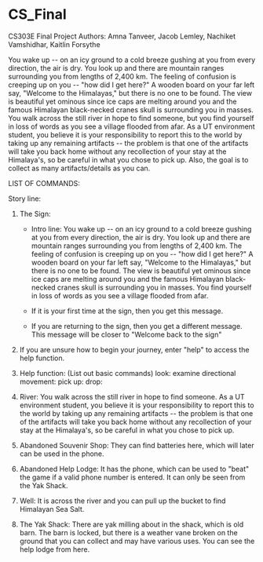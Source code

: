 # CS_Final
CS303E Final Project
Authors: Amna Tanveer, Jacob Lemley, Nachiket Vamshidhar, Kaitlin Forsythe 

You wake up -- on an icy ground to a cold breeze gushing at you from every direction, the air is dry. You look up and there are mountain ranges surrounding you from lengths of 2,400 km. The feeling of confusion is creeping up on you -- "how did I get here?" A wooden board on your far left say, "Welcome to the Himalayas," but there is no one to be found. The view is beautiful yet ominous since ice caps are melting around you and the famous Himalayan black-necked cranes skull is surrounding you in masses. You walk across the still river in hope to find someone, but you find yourself in loss of words as you see a village flooded from afar. As a UT environment student, you believe it is your responsibility to report this to the world by taking up any remaining artifacts -- the problem is that one of the artifacts will take you back home without any recollection of your stay at the Himalaya's, so be careful in what you chose to pick up. Also, the goal is to collect as many artifacts/details as you can. 

LIST OF COMMANDS:



Story line:

1) The Sign: 
      - Intro line: You wake up -- on an icy ground to a cold breeze gushing at you from every direction, the air is dry. You       look up and there are mountain ranges surrounding you from lengths of 2,400 km. The feeling of confusion is creeping up       on you -- "how did I get here?" A wooden board on your far left say, "Welcome to the Himalayas," but there is no one to       be found. The view is beautiful yet ominous since ice caps are melting around you and the famous Himalayan black-necked       cranes skull is surrounding you in masses. You find yourself in loss of words as you see a village flooded from afar.
      
      - If it is your first time at the sign, then you get this message.
      - If you are returning to the sign, then you get a different message.  This message will be closer to "Welcome back to           the sign"

2) If you are unsure how to begin your journey, enter "help" to access the help function.
3) Help function:
      (List out basic commands)
      look: examine
      directional movement:
      pick up:
      drop:
      
2) River: You walk across the still river in hope to find someone. As a UT environment student, you believe it is your responsibility to report this to the world by taking up any remaining artifacts -- the problem is that one of the artifacts will take you back home without any recollection of your stay at the Himalaya's, so be careful in what you chose to pick up.

4) Abandoned Souvenir Shop: They can find batteries here, which will later can be used in the phone.

5) Abandoned Help Lodge: It has the phone, which can be used to "beat" the game if a valid phone number is entered.  It can only be seen from the Yak Shack.

6) Well: It is across the river and you can pull up the bucket to find Himalayan Sea Salt.

7) The Yak Shack: There are yak milling about in the shack, which is old barn.  The barn is locked, but there is a weather vane broken on the ground that you can collect and may have various uses.  You can see the help lodge from here.
